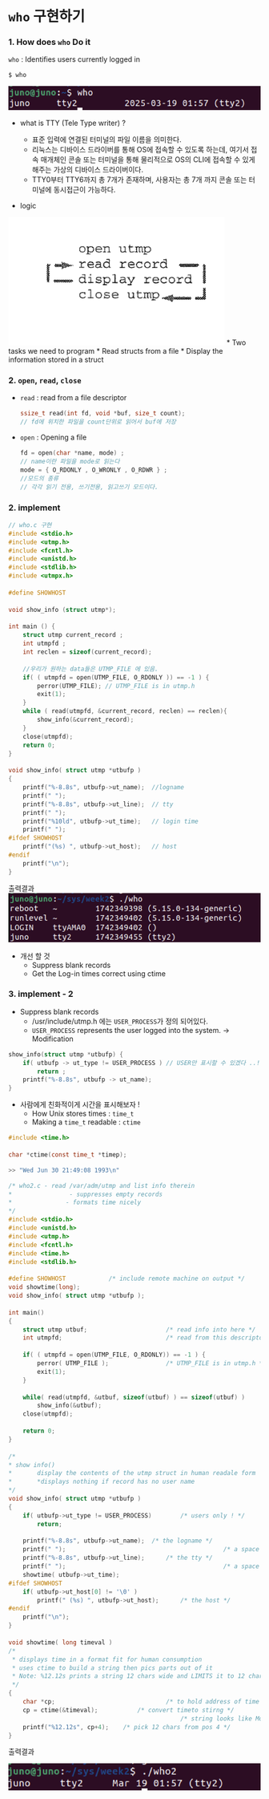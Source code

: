 # `who` 구현하기
### 1. How does `who` Do it 
`who` : Identifies users currently logged in
``` bash 
$ who
```
![who](../assets/who_1.png)

* what is TTY (Tele Type writer) ?
    * 표준 입력에 연결된 터미널의 파일 이름을 의미한다.
    * 리눅스는 디바이스 드라이버를 통해 OS에 접속할 수 있도록 하는데, 여기서 접속 매개체인 콘솔 또는 터미널을 통해 물리적으로 OS의 CLI에 접속할 수 있게 해주는 가상의 디바이스 드라이버이다.
    * TTY0부터 TTY6까지 총 7개가 존재하며, 사용자는 총 7개 까지 콘솔 또는 터미널에 동시접근이 가능하다.

* logic

![who_logic](../assets/who_2.png)
    * Two tasks we need to program
      * Read structs from a file
      * Display the information stored in a struct

### 2. `open`, `read`, `close` 
* `read` : read from a file descriptor
    ``` c
    ssize_t read(int fd, void *buf, size_t count);
    // fd에 위치한 파일을 count단위로 읽어서 buf에 저장
    ```
* `open` : Opening a file
    ``` c
    fd = open(char *name, mode) ;
    // name이란 파일을 mode로 읽는다
    mode = { O_RDONLY , O_WRONLY , O_RDWR } ;
    //모드의 종류
    // 각각 읽기 전용, 쓰기전용, 읽고쓰기 모드이다.
    ```
### 2. implement
``` c
// who.c 구현
#include <stdio.h>
#include <utmp.h>
#include <fcntl.h>
#include <unistd.h>
#include <stdlib.h>
#include <utmpx.h>

#define SHOWHOST

void show_info (struct utmp*);

int main () {
    struct utmp current_record ;
    int utmpfd ;
    int reclen = sizeof(current_record);

    //우리가 원하는 data들은 UTMP_FILE 에 있음.
    if( ( utmpfd = open(UTMP_FILE, O_RDONLY )) == -1 ) {
        perror(UTMP_FILE); // UTMP_FILE is in utmp.h
        exit(1);
    }
    while ( read(utmpfd, &current_record, reclen) == reclen){
        show_info(&current_record);
    }
    close(utmpfd);
    return 0;
}

void show_info( struct utmp *utbufp )
{
	printf("%-8.8s", utbufp->ut_name);  //logname
	printf(" ");					
	printf("%-8.8s", utbufp->ut_line);  // tty
	printf(" ");						
	printf("%10ld", utbufp->ut_time);   // login time
	printf(" ");						
#ifdef SHOWHOST
	printf("(%s) ", utbufp->ut_host);   // host
#endif
	printf("\n");	
}
```
출력결과
![who_imp_result](../assets/who_3.png)

* 개선 할 것   
    * Suppress blank records
    * Get the Log-in times correct using ctime

### 3. implement - 2
* Suppress blank records 
    * /usr/include/utmp.h 에는 `USER_PROCESS`가 정의 되어있다.
    * `USER_PROCESS` represents the user logged into the system.
-> Modification
```c
show_info(struct utmp *utbufp) {
    if( utbufp -> ut_type != USER_PROCESS ) // USER만 표시할 수 있겠다 ..!
        return ;
    printf("%-8.8s", utbufp -> ut_name);
}
```

* 사람에게 친화적이게 시간을 표시해보자 !
    * How Unix stores times : `time_t`
    * Making a `time_t` readable : `ctime`
``` c
#include <time.h>

char *ctime(const time_t *timep);
```
``` bash
>> "Wed Jun 30 21:49:08 1993\n"
```

``` c 
/* who2.c - read /var/adm/utmp and list info therein
*			     - suppresses empty records
*               - formats time nicely
*/
#include <stdio.h>
#include <unistd.h>
#include <utmp.h>
#include <fcntl.h>
#include <time.h>
#include <stdlib.h>

#define SHOWHOST			/* include remote machine on output */
void showtime(long);
void show_info( struct utmp *utbufp );

int main()
{
	struct utmp utbuf;						/* read info into here */
	int	utmpfd;								/* read from this descriptor */

	if( ( utmpfd = open(UTMP_FILE, O_RDONLY)) == -1 ) {
		perror( UTMP_FILE );				/* UTMP_FILE is in utmp.h */
		exit(1);
	}

	while( read(utmpfd, &utbuf, sizeof(utbuf) ) == sizeof(utbuf) )
		show_info(&utbuf);
	close(utmpfd);

	return 0;
}

/*
* show info()
*		display the contents of the utmp struct in human readale form
*		*displays nothing if record has no user name
*/
void show_info( struct utmp *utbufp )
{
	if( utbufp->ut_type != USER_PROCESS)		/* users only ! */
		return;

	printf("%-8.8s", utbufp->ut_name);	/* the logname */
	printf(" ");											/* a space		*/
	printf("%-8.8s", utbufp->ut_line);		/* the tty */
	printf(" ");											/* a space		*/
	showtime( utbufp->ut_time);
#ifdef SHOWHOST
	if( utbufp->ut_host[0] != '\0' )
		printf(" (%s) ", utbufp->ut_host);		/* the host */
#endif
	printf("\n");	
}

void showtime( long timeval )
/*
 * displays time in a format fit for human consumption
 * uses ctime to build a string then pics parts out of it
 * Note: %12.12s prints a string 12 chars wide and LIMITS it to 12 chars.
 */
{
	char *cp;								/* to hold address of time */
	cp = ctime(&timeval);			/* convert timeto stirng */
												/* string looks like Mon Feb 4 00:46:40 EST 1991 */
	printf("%12.12s", cp+4);	/* pick 12 chars from pos 4 */
}
```
출력결과

![who2_result](../assets/who_4.png)
